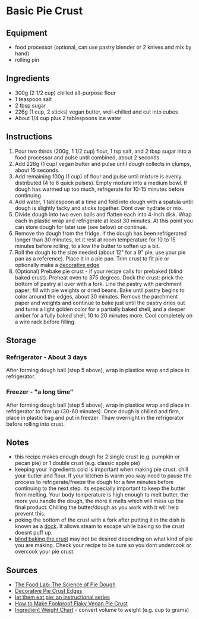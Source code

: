 # Basic Pie Crust


## Equipment
* food processor (optional, can use pastry blender or 2 knives and mix by hand)
* rolling pin


## Ingredients
* 300g (2 1/2 cup) chilled all-purpose flour
* 1 teaspoon salt
* 2 tbsp sugar
* 226g (1 cup, 2 sticks) vegan butter, well-chilled and cut into cubes
* About 1/4 cup plus 2 tablespoons ice water


## Instructions
1. Pour two thirds (200g, 1 1/2 cup) flour, 1 tsp salt, and 2 tbsp sugar into a food processor and pulse until combined, about 2 seconds.
2. Add 226g (1 cup) vegan butter and pulse until dough collects in clumps, about 15 seconds.
3. Add remaining 100g (1 cup) of flour and pulse until mixture is evenly distributed (4 to 6 quick pulses). Empty mixture into a medium bowl. If dough has warmed up too much, refrigerate for 10-15 minutes before continuing.
4. Add water, 1 tablespoon at a time and fold into dough with a spatula until dough is slightly tacky and sticks together. Dont over hydrate or mix.
5. Divide dough into two even balls and flatten each into 4-inch disk. Wrap each in plastic wrap and refrigerate at least 30 minutes. At this point you can store dough for later use (see below) or continue.
6. Remove the dough from the fridge. If the dough has been refrigerated longer than 30 minutes, let it rest at room temperature for 10 to 15 minutes before rolling, to allow the butter to soften up a bit.
7. Roll the dough to the size needed (about 12" for a 9" pie, use your pie pan as a reference). Place it in a pie pan. Trim crust to fit pie or optionally make a [decorative edge](http://www.recipetips.com/kitchen-tips/t--813/decorative-pie-crust-edges.asp)
8. (Optional) Prebake pie crust - if your recipe calls for prebaked (blind baked crust). Preheat oven to 375 degrees. Dock the crust: prick the bottom of pastry all over with a fork. Line the pastry with parchment paper; fill with pie weights or dried beans. Bake until pastry begins to color around the edges, about 30 minutes. Remove the parchment paper and weights and continue to bake just until the pastry dries out and turns a light golden color for a partially baked shell, and a deeper amber for a fully baked shell, 10 to 20 minutes more. Cool completely on a wire rack before filling.



## Storage

### Refrigerator - About 3 days
After forming dough ball (step 5 above), wrap in plastice wrap and place in refrigerator.


### Freezer - "a long time"
After forming dough ball (step 5 above), wrap in plastice wrap and place in refrigerator to firm up (30-60 minutes). Once dough is chilled and firm, place in plastic bag and put in freezer. Thaw overnight in the refrigerator before rolling into crust.


## Notes
* this recipe makes enough dough for 2 single crust (e.g. pumpkin or pecan pie) or 1 double crust (e.g. classic apple pie)
* keeping your ingredients cold is important when making pie crust. chill your butter and flour. If your kitchen is warm you way need to pause the process to refrigerate/freeze the dough for a few minutes before continuing to the next step. Its especially important to keep the butter from melting. Your body temperature is high enough to melt butter, the more you handle the dough, the more it melts which will mess up the final product. Chilling the butter/dough as you work with it will help prevent this.
* poking the bottom of the crust with a fork after putting it in the dish is known as a [dock](https://www.thespruce.com/definition-of-dock-a-baking-term-480616). It allows steam to escape while baking so the crust doesnt puff up.
* [blind baking the crust](https://blog.kingarthurflour.com/2015/11/23/blind-bake-pie-crust/) may not be desired depending on what kind of pie you are making. Check your recipe to be sure so you dont undercook or overcook your pie crust.


## Sources
* [The Food Lab: The Science of Pie Dough](http://sweets.seriouseats.com/2011/07/the-food-lab-the-science-of-pie-how-to-make-pie-crust-easy-recipe.html)
* [Decorative Pie Crust Edges](http://www.recipetips.com/kitchen-tips/t--813/decorative-pie-crust-edges.asp)
* [let them eat pie: an instructional series](http://www.thejoykitchen.com/ingredients-techniques/let-them-eat-pie-instructional-series)
* [How to Make Foolproof Flaky Vegan Pie Crust](https://namelymarly.com/how-to-make-foolproof-flaky-vegan-pie-crust/)
* [Ingredient Weight Chart](https://www.kingarthurflour.com/learn/ingredient-weight-chart.html) - convert volume to weight (e.g. cup to grams)
